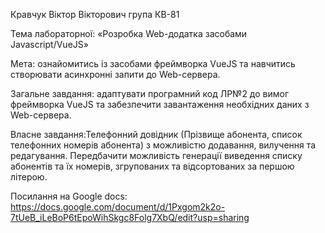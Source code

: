 Кравчук Віктор Вікторович група КВ-81

Тема лабораторної: «Розробка Web-додатка засобами Javascript/VueJS»

Мета: ознайомитись із засобами фреймворка VueJS та навчитись створювати асинхронні запити до Web-сервера.

Загальне завдання: адаптувати програмний код ЛР№2 до вимог фреймворка VueJS та забезпечити завантаження необхідних даних з Web-сервера.

Власне завдання:Телефонний довідник (Прізвище абонента, список телефонних номерів абонента) з можливістю додавання, вилучення та редагування. Передбачити можливість генерації виведення списку абонентів та їх номерів, згрупованих та відсортованих за першою літерою.

Посилання на Google docs: https://docs.google.com/document/d/1Pxgom2k2o-7tUeB_iLeBoP6tEpoWihSkgc8Folg7XbQ/edit?usp=sharing
